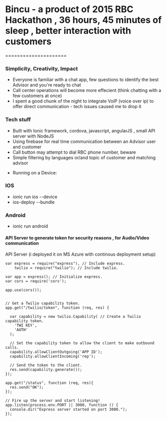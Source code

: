 # Bincu - a product of 2015 RBC Hackathon , 36 hours, 45 minutes of sleep , better interaction with customers
=====================


### Simplicity, Creativity, Impact 

- Everyone is familiar with a chat app, few questions to identify the best Advisor and you're ready to chat
- Call center operations will become more effecient (think chatting with a few customers at once)
- I spent a good chunk of the night to integrate VoiP (voice over ip) to offer direct communication - tech issues caused me to drop it


### Tech stuff

- Built with Ionic framework, cordova, javascript, angularJS , small API server with NodeJS 
- Using firebase for real time communication between an Advisor user and customer
- Call button may attempt to dial RBC phone number, beware
- Simple filtering by languages or/and topic of customer and matching advisor


* Running on a Device:

### IOS
- ionic run ios --device
- ios-deploy --bundle <location>

### Android

- ionic run android



#### API Server to generate token for security reasons , for Audio/Video communication


API Server (i deployed it on MS Azure with continous deployment setup)

```
var express = require("express"), // Include express.
    twilio = require("twilio"); // Include twilio.

var app = express(); // Initialize express.
var cors = require('cors');

app.use(cors());


// Get a Twilio capability token.
app.get("/twilio/token", function (req, res) {

  var capability = new twilio.Capability( // Create a Twilio capability token.
    'TWI KEY',
    'AUTH'
  );

  // Set the capability token to allow the client to make outbound calls.
  capability.allowClientOutgoing('APP ID');
  capability.allowClientIncoming('rep');

  // Send the token to the client.
  res.send(capability.generate());
});

app.get("/status", function (req, res){
  res.send("OK");
});

// Fire up the server and start listening!
app.listen(process.env.PORT || 3000, function () {
  console.dir("Express server started on port 3000.");
});
```


